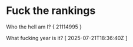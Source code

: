 # Fuck the rankings

Who the hell am I?
{ 21114995 }

What fucking year is it?
[ 2025-07-21T18:36:40Z ]
